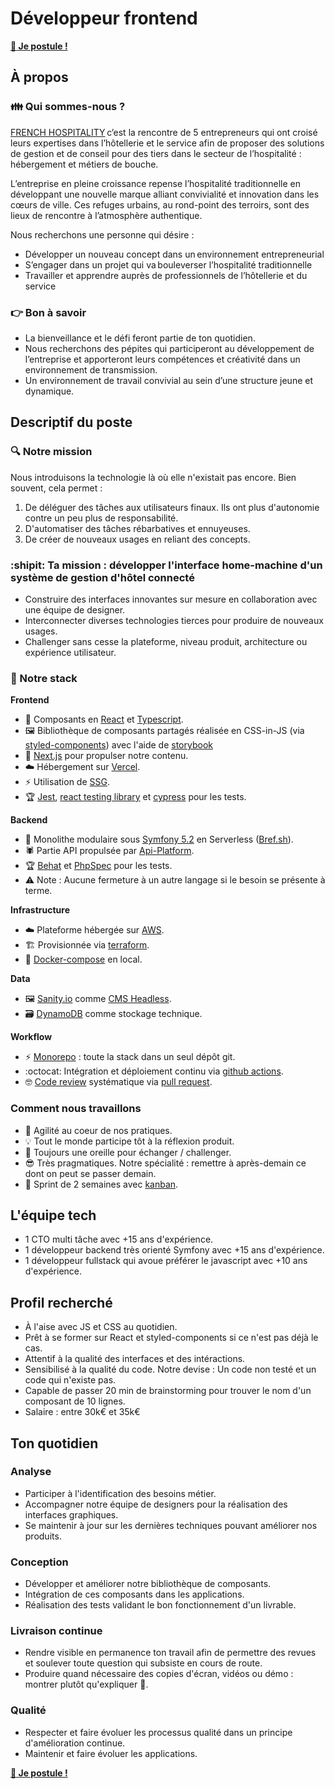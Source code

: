 # Développeur frontend


**[:love_letter: Je postule !](mailto:tech-job@french-hospitality.fr?subject=je%20souhaite%20être%20votre%20prochain%20développeur%20frontend%20!&body=Bonjour,%0A%0Aje%20m%27appelle%20%5BMonNom%5D%20et%20je%20vous%20communique%20mon%20cv%20ou%20profil%20linkedin%20%3A)**

## À propos

### :family: Qui sommes-nous ?

[FRENCH HOSPITALITY](https://french-hospitality.fr/) c’est la rencontre de 5 entrepreneurs qui ont croisé leurs expertises dans l’hôtellerie et le service afin de proposer des solutions de gestion et de conseil pour des tiers dans le secteur de l’hospitalité : hébergement et métiers de bouche.

L’entreprise en pleine croissance repense l’hospitalité traditionnelle en développant une nouvelle marque alliant convivialité et innovation dans les cœurs de ville. Ces refuges urbains, au rond-point des terroirs, sont des lieux de rencontre à l’atmosphère authentique.

Nous recherchons une personne qui désire :

- Développer un nouveau concept dans un environnement entrepreneurial
- S’engager dans un projet qui va bouleverser l’hospitalité traditionnelle
- Travailler et apprendre auprès de professionnels de l’hôtellerie et du service



### :point_right: Bon à savoir 

- La bienveillance et le défi feront partie de ton quotidien.
- Nous recherchons des pépites qui participeront au développement de l’entreprise et apporteront leurs compétences et créativité dans un environnement de transmission.
- Un environnement de travail convivial au sein d’une structure jeune et dynamique.

## Descriptif du poste

### :mag: Notre mission

Nous introduisons la technologie là où elle n'existait pas encore. Bien souvent, cela permet :

1. De déléguer des tâches aux utilisateurs finaux. Ils ont plus d'autonomie contre un peu plus de responsabilité.
2. D'automatiser des tâches rébarbatives et ennuyeuses.
3. De créer de nouveaux usages en reliant des concepts.

### :shipit: Ta mission : développer l'interface home-machine d'un système de gestion d'hôtel connecté

- Construire des interfaces innovantes sur mesure en collaboration avec une équipe de designer.
- Interconnecter diverses technologies tierces pour produire de nouveaux usages.
- Challenger sans cesse la plateforme, niveau produit, architecture ou expérience utilisateur.

### :toolbox: Notre stack

**Frontend**

- :art: Composants en [React](https://fr.reactjs.org/) et [Typescript](https://www.typescriptlang.org/).
- :framed_picture: Bibliothèque de composants partagés réalisée en CSS-in-JS (via [styled-components](https://styled-components.com/)) avec l'aide de [storybook](https://storybook.js.org/)
- :wrench: [Next.js](https://nextjs.org/) pour propulser notre contenu.
- :cloud: Hébergement sur [Vercel](https://vercel.com/).
- :zap: Utilisation de [SSG](https://vercel.com/blog/nextjs-server-side-rendering-vs-static-generation).
- :trophy: [Jest](https://jestjs.io/), [react testing library](https://testing-library.com/) et [cypress](https://www.cypress.io/) pour les tests.

**Backend**

- :elephant: Monolithe modulaire sous [Symfony 5.2](https://symfony.com/blog/symfony-5-2-0-released) en Serverless ([Bref.sh](https://bref.sh/)).
- :spider: Partie API propulsée par [Api-Platform](https://api-platform.com/).
- :trophy: [Behat](https://docs.behat.org/) et [PhpSpec](http://www.phpspec.net/en/stable/) pour les tests.
- :warning: Note : Aucune fermeture à un autre langage si le besoin se présente à terme.

**Infrastructure**

- :cloud: Plateforme hébergée sur [AWS](https://aws.amazon.com/fr).
- :building_construction: Provisionnée via [terraform](https://www.terraform.io/).
- :whale2: [Docker-compose](https://docs.docker.com/compose/) en local.

**Data**

- :framed_picture: [Sanity.io](https://www.sanity.io/) comme [CMS Headless](https://en.wikipedia.org/wiki/Headless_content_management_system).
- :card_file_box: [DynamoDB](https://aws.amazon.com/fr/dynamodb/) comme stockage technique.

**Workflow**

- :zap: [Monorepo](https://en.wikipedia.org/wiki/Monorepo) : toute la stack dans un seul dépôt git.
- :octocat: Intégration et déploiement continu via [github actions](https://github.com/features/actions).
- :nerd_face: [Code review](https://github.com/features/code-review/) systématique via [pull request](https://docs.github.com/en/free-pro-team@latest/github/collaborating-with-issues-and-pull-requests/about-pull-requests).

### Comment nous travaillons

- :muscle: Agilité au coeur de nos pratiques.
- :bulb: Tout le monde participe tôt à la réflexion produit.
- :boxing_glove: Toujours une oreille pour échanger / challenger.
- :sunglasses: Très pragmatiques. Notre spécialité : remettre à après-demain ce dont on peut se passer demain.
- :calendar: Sprint de 2 semaines avec [kanban](https://fr.wikipedia.org/wiki/Kanban).

## L'équipe tech

- 1 CTO multi tâche avec +15 ans d'expérience.
- 1 développeur backend très orienté Symfony avec +15 ans d'expérience.
- 1 développeur fullstack qui avoue préférer le javascript avec +10 ans d'expérience.

## Profil recherché

- À l'aise avec JS et CSS au quotidien.
- Prêt à se former sur React et styled-components si ce n'est pas déjà le cas.
- Attentif à la qualité des interfaces et des intéractions.
- Sensibilisé à la qualité du code. Notre devise : Un code non testé et un code qui n'existe pas.
- Capable de passer 20 min de brainstorming pour trouver le nom d'un composant de 10 lignes.
- Salaire : entre 30k€ et 35k€

## Ton quotidien

### Analyse

- Participer à l'identification des besoins métier.
- Accompagner notre équipe de designers pour la réalisation des interfaces graphiques.
- Se maintenir à jour sur les dernières techniques pouvant améliorer nos produits.

### Conception

- Développer et améliorer notre bibliothèque de composants.
- Intégration de ces composants dans les applications.
- Réalisation des tests validant le bon fonctionnement d'un livrable.

### Livraison continue

- Rendre visible en permanence ton travail afin de permettre des revues et soulever toute question qui subsiste en cours de route.
- Produire quand nécessaire des copies d'écran, vidéos ou démo : montrer plutôt qu'expliquer :popcorn:.

### Qualité

- Respecter et faire évoluer les processus qualité dans un principe d'amélioration continue.
- Maintenir et faire évoluer les applications.

**[:love_letter: Je postule !](mailto:tech-job@french-hospitality.fr?subject=je%20souhaite%20être%20votre%20prochain%20développeur%20frontend%20!&body=Bonjour,%0A%0Aje%20m%27appelle%20%5BMonNom%5D%20et%20je%20vous%20communique%20mon%20cv%20ou%20profil%20linkedin%20%3A)**

